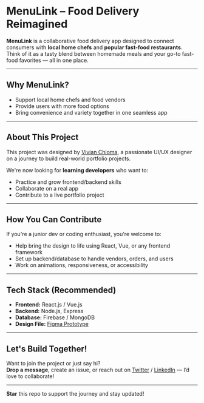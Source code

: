 # MenuLink – Food Delivery Reimagined

**MenuLink** is a collaborative food delivery app designed to connect consumers with **local home chefs** and **popular fast-food restaurants**. Think of it as a tasty blend between homemade meals and your go-to fast-food favorites — all in one place.

---

## Why MenuLink?

- Support local home chefs and food vendors
- Provide users with more food options
- Bring convenience and variety together in one seamless app

---

## About This Project

This project was designed by [Vivian Chioma](https://www.figma.com/proto/ja3tUe9L2bhbPLTiDqjlfN/MenuLink-Projects), a passionate UI/UX designer on a journey to build real-world portfolio projects.

We're now looking for **learning developers** who want to:
- Practice and grow frontend/backend skills
- Collaborate on a real app
- Contribute to a live portfolio project

---

## How You Can Contribute

If you're a junior dev or coding enthusiast, you're welcome to:
- Help bring the design to life using React, Vue, or any frontend framework
- Set up backend/database to handle vendors, orders, and users
- Work on animations, responsiveness, or accessibility

---

## Tech Stack (Recommended)
- **Frontend:** React.js / Vue.js
- **Backend:** Node.js, Express
- **Database:** Firebase / MongoDB
- **Design File:** [Figma Prototype](https://www.figma.com/proto/ja3tUe9L2bhbPLTiDqjlfN/MenuLink-Projects)

---

## Let's Build Together!

Want to join the project or just say hi?  
**Drop a message**, create an issue, or reach out on [Twitter](#) / [LinkedIn](#) — I’d love to collaborate!

---

**Star** this repo to support the journey and stay updated!
